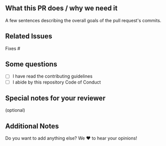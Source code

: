 <!--  Thanks for sending a pull request!  Here are some tips for you:
1. If this is your first time, read our contributor guidelines  https://github.com/hackupc/guides/blob/master/.github/CONTRIBUTING.md
-->

## What this PR does / why we need it

A few sentences describing the overall goals of the pull request's commits.

## Related Issues
<!--(optional) Fixes #<issue number>(, fixes #<issue_number>, ...) format, will close the issue(s) when PR gets merged)-->

Fixes #

## Some questions
<!-- You can leave this and check them once the PR has been created. -->

- [ ] I have read the contributing guidelines
- [ ] I abide by this repository Code of Conduct

## Special notes for your reviewer

(optional)

## Additional Notes

Do you want to add anything else? We :heart: to hear your opinions!
